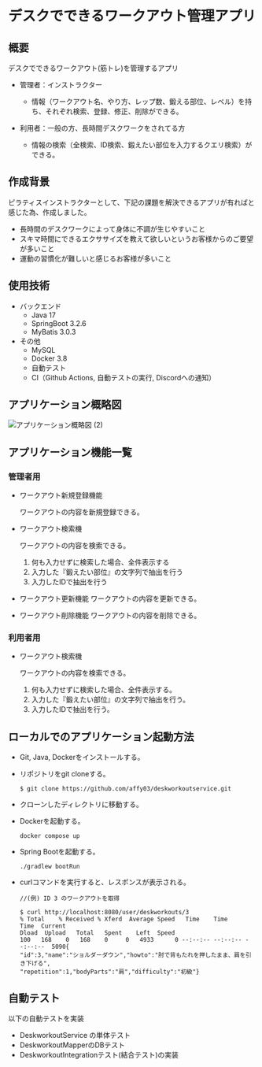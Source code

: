 # デスクでできるワークアウト管理アプリ

## 概要

デスクでできるワークアウト(筋トレ)を管理するアプリ

- 管理者：インストラクター
    - 情報（ワークアウト名、やり方、レップ数、鍛える部位、レベル）を持ち、それぞれ検索、登録、修正、削除ができる。

- 利用者：一般の方、長時間デスクワークをされてる方
    - 情報の検索（全検索、ID検索、鍛えたい部位を入力するクエリ検索）ができる。

## 作成背景

ピラティスインストラクターとして、下記の課題を解決できるアプリが有ればと感じた為、作成しました。

- 長時間のデスクワークによって身体に不調が生じやすいこと
- スキマ時間にできるエクササイズを教えて欲しいというお客様からのご要望が多いこと
- 運動の習慣化が難しいと感じるお客様が多いこと

## 使用技術

- バックエンド
    - Java 17
    - SpringBoot 3.2.6
    - MyBatis 3.0.3
- その他
    - MySQL
    - Docker 3.8
    - 自動テスト
    - CI（Github Actions, 自動テストの実行, Discordへの通知）

## アプリケーション概略図
![アプリケーション概略図 (2)](https://github.com/user-attachments/assets/c3109da9-f41f-43b8-8c3b-dfd57eca78dc)

## アプリケーション機能一覧

### 管理者用

- ワークアウト新規登録機能
    
    ワークアウトの内容を新規登録できる。
    
- ワークアウト検索機
    
    ワークアウトの内容を検索できる。
    
    1. 何も入力せずに検索した場合、全件表示する
    2. 入力した『鍛えたい部位』の文字列で抽出を行う
    3. 入力したIDで抽出を行う
- ワークアウト更新機能
ワークアウトの内容を更新できる。
- ワークアウト削除機能
ワークアウトの内容を削除できる。

### 利用者用

- ワークアウト検索機
    
    ワークアウトの内容を検索できる。
    
    1. 何も入力せずに検索した場合、全件表示する。
    2. 入力した『鍛えたい部位』の文字列で抽出を行う。
    3. 入力したIDで抽出を行う。

## ローカルでのアプリケーション起動方法

- Git, Java, Dockerをインストールする。
- リポジトリをgit cloneする。
    
    ```
    $ git clone https://github.com/affy03/deskworkoutservice.git
    ```
    
- クローンしたディレクトリに移動する。
- Dockerを起動する。
    
    ```
    docker compose up
    ```
    
- Spring Bootを起動する。
    
    ```
    ./gradlew bootRun
    ```
    
- curlコマンドを実行すると、レスポンスが表示される。

    ```
    //(例) ID 3 のワークアウトを取得

    $ curl http://localhost:8080/user/deskworkouts/3
    % Total    % Received % Xferd  Average Speed   Time    Time     Time  Current
    Dload  Upload   Total   Spent    Left  Speed
    100   168    0   168    0     0   4933      0 --:--:-- --:--:-- --:--:--  5090{
    "id":3,"name":"ショルダーダウン","howto":"肘で背もたれを押したまま、肩を引き下げる",
    "repetition":1,"bodyParts":"肩","difficulty":"初級"}
    ```

## 自動テスト

以下の自動テストを実装

- DeskworkoutService の単体テスト
- DeskworkoutMapperのDBテスト
- DeskworkoutIntegrationテスト(結合テスト)の実装
